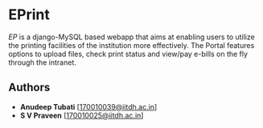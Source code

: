 # EPrint
*EP* is a django-MySQL based webapp that aims at enabling users to utilize the printing facilities of the institution more effectively. The Portal features options to upload files, check print status and view/pay e-bills on the fly through the intranet.

## Authors
+ **Anudeep Tubati** [170010039@iitdh.ac.in]
+ **S V Praveen** [170010025@iitdh.ac.in]

